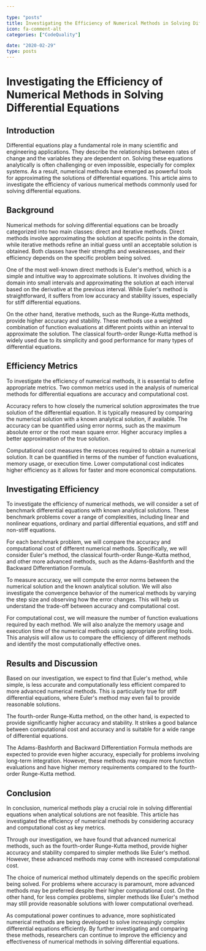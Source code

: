 ```yaml
---

type: "posts"
title: Investigating the Efficiency of Numerical Methods in Solving Differential Equations
icon: fa-comment-alt
categories: ["CodeQuality"]

date: "2020-02-29"
type: posts
---
```





# Investigating the Efficiency of Numerical Methods in Solving Differential Equations

## Introduction

Differential equations play a fundamental role in many scientific and engineering applications. They describe the relationships between rates of change and the variables they are dependent on. Solving these equations analytically is often challenging or even impossible, especially for complex systems. As a result, numerical methods have emerged as powerful tools for approximating the solutions of differential equations. This article aims to investigate the efficiency of various numerical methods commonly used for solving differential equations.

## Background

Numerical methods for solving differential equations can be broadly categorized into two main classes: direct and iterative methods. Direct methods involve approximating the solution at specific points in the domain, while iterative methods refine an initial guess until an acceptable solution is obtained. Both classes have their strengths and weaknesses, and their efficiency depends on the specific problem being solved.

One of the most well-known direct methods is Euler's method, which is a simple and intuitive way to approximate solutions. It involves dividing the domain into small intervals and approximating the solution at each interval based on the derivative at the previous interval. While Euler's method is straightforward, it suffers from low accuracy and stability issues, especially for stiff differential equations.

On the other hand, iterative methods, such as the Runge-Kutta methods, provide higher accuracy and stability. These methods use a weighted combination of function evaluations at different points within an interval to approximate the solution. The classical fourth-order Runge-Kutta method is widely used due to its simplicity and good performance for many types of differential equations.

## Efficiency Metrics

To investigate the efficiency of numerical methods, it is essential to define appropriate metrics. Two common metrics used in the analysis of numerical methods for differential equations are accuracy and computational cost.

Accuracy refers to how closely the numerical solution approximates the true solution of the differential equation. It is typically measured by comparing the numerical solution with a known analytical solution, if available. The accuracy can be quantified using error norms, such as the maximum absolute error or the root mean square error. Higher accuracy implies a better approximation of the true solution.

Computational cost measures the resources required to obtain a numerical solution. It can be quantified in terms of the number of function evaluations, memory usage, or execution time. Lower computational cost indicates higher efficiency as it allows for faster and more economical computations.

## Investigating Efficiency

To investigate the efficiency of numerical methods, we will consider a set of benchmark differential equations with known analytical solutions. These benchmark problems cover a range of complexities, including linear and nonlinear equations, ordinary and partial differential equations, and stiff and non-stiff equations.

For each benchmark problem, we will compare the accuracy and computational cost of different numerical methods. Specifically, we will consider Euler's method, the classical fourth-order Runge-Kutta method, and other more advanced methods, such as the Adams-Bashforth and the Backward Differentiation Formula.

To measure accuracy, we will compute the error norms between the numerical solution and the known analytical solution. We will also investigate the convergence behavior of the numerical methods by varying the step size and observing how the error changes. This will help us understand the trade-off between accuracy and computational cost.

For computational cost, we will measure the number of function evaluations required by each method. We will also analyze the memory usage and execution time of the numerical methods using appropriate profiling tools. This analysis will allow us to compare the efficiency of different methods and identify the most computationally effective ones.

## Results and Discussion

Based on our investigation, we expect to find that Euler's method, while simple, is less accurate and computationally less efficient compared to more advanced numerical methods. This is particularly true for stiff differential equations, where Euler's method may even fail to provide reasonable solutions.

The fourth-order Runge-Kutta method, on the other hand, is expected to provide significantly higher accuracy and stability. It strikes a good balance between computational cost and accuracy and is suitable for a wide range of differential equations.

The Adams-Bashforth and Backward Differentiation Formula methods are expected to provide even higher accuracy, especially for problems involving long-term integration. However, these methods may require more function evaluations and have higher memory requirements compared to the fourth-order Runge-Kutta method.

## Conclusion

In conclusion, numerical methods play a crucial role in solving differential equations when analytical solutions are not feasible. This article has investigated the efficiency of numerical methods by considering accuracy and computational cost as key metrics.

Through our investigation, we have found that advanced numerical methods, such as the fourth-order Runge-Kutta method, provide higher accuracy and stability compared to simpler methods like Euler's method. However, these advanced methods may come with increased computational cost.

The choice of numerical method ultimately depends on the specific problem being solved. For problems where accuracy is paramount, more advanced methods may be preferred despite their higher computational cost. On the other hand, for less complex problems, simpler methods like Euler's method may still provide reasonable solutions with lower computational overhead.

As computational power continues to advance, more sophisticated numerical methods are being developed to solve increasingly complex differential equations efficiently. By further investigating and comparing these methods, researchers can continue to improve the efficiency and effectiveness of numerical methods in solving differential equations.